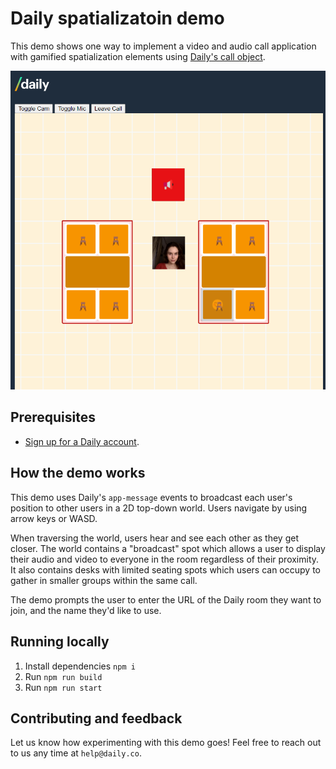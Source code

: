 # Daily spatializatoin demo

This demo shows one way to implement a video and audio call application with gamified spatialization elements using [Daily's call object](https://docs.daily.co/guides/products/call-object).

![Spatial video demo showing 2D world elements](./screenshot.png)

## Prerequisites

- [Sign up for a Daily account](https://dashboard.daily.co/signup).

## How the demo works

This demo uses Daily's `app-message` events to broadcast each user's position to other users in a 2D top-down world. Users navigate by using arrow keys or WASD.

When traversing the world, users hear and see each other as they get closer. The world contains a "broadcast" spot which allows a user to display their audio and video to everyone in the room regardless of their proximity. It also contains desks with limited seating spots which users can occupy to gather in smaller groups within the same call.

The demo prompts the user to enter the URL of the Daily room they want to join, and the name they'd like to use.

## Running locally

1. Install dependencies `npm i`
2. Run `npm run build`
3. Run `npm run start`

## Contributing and feedback

Let us know how experimenting with this demo goes! Feel free to reach out to us any time at `help@daily.co`.
